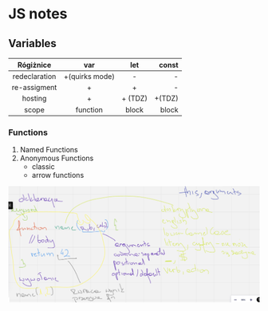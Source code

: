 # JS notes

## Variables 

Rógiżnice |      var       | let | const
:---: |:--------------:| :---: | ---:
redeclaration | +(quirks mode) | -| -
re-assigment |       +        | + |-
hosting | + |+ (TDZ)| +(TDZ) 
scope | function| block | block

### Functions 

1. Named Functions
2. Anonymous Functions
    - classic
    - arrow functions

![function.png](function.png)
